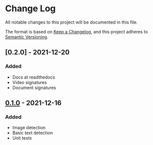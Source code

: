 # Change Log
All notable changes to this project will be documented in this file.

The format is based on [Keep a Changelog](https://keepachangelog.com/en/1.0.0/),
and this project adheres to [Semantic Versioning](https://semver.org/spec/v2.0.0.html).

## [0.2.0] - 2021-12-20
### Added
- Docs at readthedocs
- Video signatures
- Document signatures

## [0.1.0] - 2021-12-16
### Added
- Image detection
- Basic text detection
- Unit tests

[0.1.0]: https://github.com/enchant97/python-file-type-guesser/releases/tag/v0.1.0
